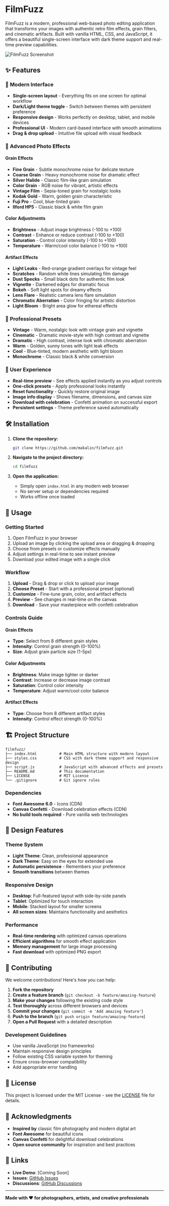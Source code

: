 # FilmFuzz

FilmFuzz is a modern, professional web-based photo editing application that transforms your images with authentic retro film effects, grain filters, and cinematic artifacts. Built with vanilla HTML, CSS, and JavaScript, it offers a beautiful single-screen interface with dark theme support and real-time preview capabilities.

![FilmFuzz Screenshot](https://via.placeholder.com/800x400/667eea/ffffff?text=FilmFuzz+Professional+Photo+Effects)

## ✨ Features

### 🎨 **Modern Interface**
- **Single-screen layout** - Everything fits on one screen for optimal workflow
- **Dark/Light theme toggle** - Switch between themes with persistent preference
- **Responsive design** - Works perfectly on desktop, tablet, and mobile devices
- **Professional UI** - Modern card-based interface with smooth animations
- **Drag & drop upload** - Intuitive file upload with visual feedback

### 📸 **Advanced Photo Effects**

#### **Grain Effects**
- **Fine Grain** - Subtle monochrome noise for delicate texture
- **Coarse Grain** - Heavy monochrome noise for dramatic effect
- **Silver Halide** - Classic film-like grain simulation
- **Color Grain** - RGB noise for vibrant, artistic effects
- **Vintage Film** - Sepia-toned grain for nostalgic looks
- **Kodak Gold** - Warm, golden grain characteristic
- **Fuji Pro** - Cool, blue-tinted grain
- **Ilford HP5** - Classic black & white film grain

#### **Color Adjustments**
- **Brightness** - Adjust image brightness (-100 to +100)
- **Contrast** - Enhance or reduce contrast (-100 to +100)
- **Saturation** - Control color intensity (-100 to +100)
- **Temperature** - Warm/cool color balance (-100 to +100)

#### **Artifact Effects**
- **Light Leaks** - Red-orange gradient overlays for vintage feel
- **Scratches** - Random white lines simulating film damage
- **Dust Specks** - Small black dots for authentic film look
- **Vignette** - Darkened edges for dramatic focus
- **Bokeh** - Soft light spots for dreamy effects
- **Lens Flare** - Realistic camera lens flare simulation
- **Chromatic Aberration** - Color fringing for artistic distortion
- **Light Bloom** - Bright area glow for ethereal effects

### 🎯 **Professional Presets**
- **Vintage** - Warm, nostalgic look with vintage grain and vignette
- **Cinematic** - Dramatic movie-style with high contrast and vignette
- **Dramatic** - High contrast, intense look with chromatic aberration
- **Warm** - Golden, sunny tones with light leak effects
- **Cool** - Blue-tinted, modern aesthetic with light bloom
- **Monochrome** - Classic black & white conversion

### 🚀 **User Experience**
- **Real-time preview** - See effects applied instantly as you adjust controls
- **One-click presets** - Apply professional looks instantly
- **Reset functionality** - Quickly restore original image
- **Image info display** - Shows filename, dimensions, and canvas size
- **Download with celebration** - Confetti animation on successful export
- **Persistent settings** - Theme preference saved automatically

## 🛠️ Installation

1. **Clone the repository:**
   ```bash
   git clone https://github.com/makalin/filmfuzz.git
   ```

2. **Navigate to the project directory:**
   ```bash
   cd filmfuzz
   ```

3. **Open the application:**
   - Simply open `index.html` in any modern web browser
   - No server setup or dependencies required
   - Works offline once loaded

## 📖 Usage

### **Getting Started**
1. Open FilmFuzz in your browser
2. Upload an image by clicking the upload area or dragging & dropping
3. Choose from presets or customize effects manually
4. Adjust settings in real-time to see instant preview
5. Download your edited image with a single click

### **Workflow**
1. **Upload** - Drag & drop or click to upload your image
2. **Choose Preset** - Start with a professional preset (optional)
3. **Customize** - Fine-tune grain, color, and artifact effects
4. **Preview** - See changes in real-time on the canvas
5. **Download** - Save your masterpiece with confetti celebration

### **Controls Guide**

#### **Grain Effects**
- **Type**: Select from 8 different grain styles
- **Intensity**: Control grain strength (0-100%)
- **Size**: Adjust grain particle size (1-5px)

#### **Color Adjustments**
- **Brightness**: Make image lighter or darker
- **Contrast**: Increase or decrease image contrast
- **Saturation**: Control color intensity
- **Temperature**: Adjust warm/cool color balance

#### **Artifact Effects**
- **Type**: Choose from 8 different artifact styles
- **Intensity**: Control effect strength (0-100%)

## 🏗️ Project Structure

```
filmfuzz/
├── index.html          # Main HTML structure with modern layout
├── styles.css          # CSS with dark theme support and responsive design
├── script.js           # JavaScript with advanced effects and presets
├── README.md           # This documentation
├── LICENSE             # MIT License
└── .gitignore          # Git ignore rules
```

### **Dependencies**
- **Font Awesome 6.0** - Icons (CDN)
- **Canvas Confetti** - Download celebration effects (CDN)
- **No build tools required** - Pure vanilla web technologies

## 🎨 **Design Features**

### **Theme System**
- **Light Theme**: Clean, professional appearance
- **Dark Theme**: Easy on the eyes for extended use
- **Automatic persistence** - Remembers your preference
- **Smooth transitions** between themes

### **Responsive Design**
- **Desktop**: Full-featured layout with side-by-side panels
- **Tablet**: Optimized for touch interaction
- **Mobile**: Stacked layout for smaller screens
- **All screen sizes**: Maintains functionality and aesthetics

### **Performance**
- **Real-time rendering** with optimized canvas operations
- **Efficient algorithms** for smooth effect application
- **Memory management** for large image processing
- **Fast download** with optimized PNG export

## 🤝 Contributing

We welcome contributions! Here's how you can help:

1. **Fork the repository**
2. **Create a feature branch** (`git checkout -b feature/amazing-feature`)
3. **Make your changes** following the existing code style
4. **Test thoroughly** across different browsers and devices
5. **Commit your changes** (`git commit -m 'Add amazing feature'`)
6. **Push to the branch** (`git push origin feature/amazing-feature`)
7. **Open a Pull Request** with a detailed description

### **Development Guidelines**
- Use vanilla JavaScript (no frameworks)
- Maintain responsive design principles
- Follow existing CSS variable system for theming
- Ensure cross-browser compatibility
- Add appropriate error handling

## 📄 License

This project is licensed under the MIT License - see the [LICENSE](LICENSE) file for details.

## 🙏 Acknowledgments

- **Inspired by** classic film photography and modern digital art
- **Font Awesome** for beautiful icons
- **Canvas Confetti** for delightful download celebrations
- **Open source community** for inspiration and best practices

## 🔗 Links

- **Live Demo**: [Coming Soon]
- **Issues**: [GitHub Issues](https://github.com/makalin/filmfuzz/issues)
- **Discussions**: [GitHub Discussions](https://github.com/makalin/filmfuzz/discussions)

---

**Made with ❤️ for photographers, artists, and creative professionals**
